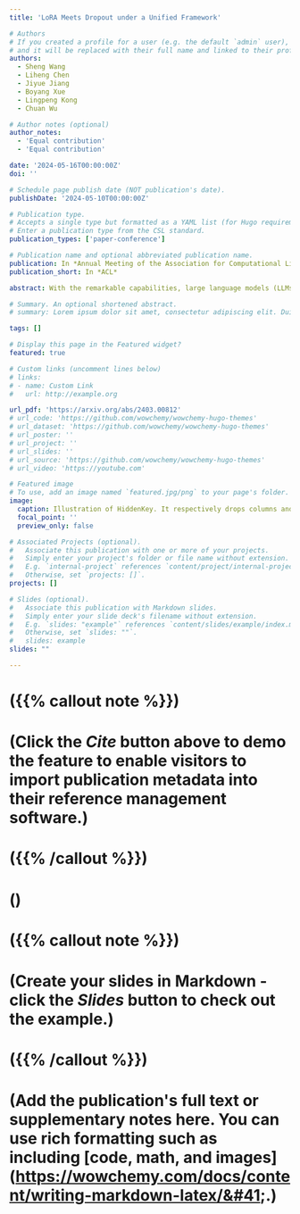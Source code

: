 ```yaml
---
title: 'LoRA Meets Dropout under a Unified Framework'

# Authors
# If you created a profile for a user (e.g. the default `admin` user), write the username (folder name) here
# and it will be replaced with their full name and linked to their profile.
authors:
  - Sheng Wang
  - Liheng Chen
  - Jiyue Jiang
  - Boyang Xue
  - Lingpeng Kong
  - Chuan Wu

# Author notes (optional)
author_notes:
  - 'Equal contribution'
  - 'Equal contribution'

date: '2024-05-16T00:00:00Z'
doi: ''

# Schedule page publish date (NOT publication's date).
publishDate: '2024-05-10T00:00:00Z'

# Publication type.
# Accepts a single type but formatted as a YAML list (for Hugo requirements).
# Enter a publication type from the CSL standard.
publication_types: ['paper-conference']

# Publication name and optional abbreviated publication name.
publication: In *Annual Meeting of the Association for Computational Linguistics (ACL)*
publication_short: In *ACL*

abstract: With the remarkable capabilities, large language models (LLMs) have emerged as essential elements in numerous NLP applications, while parameter-efficient finetuning, especially LoRA, has gained popularity as a lightweight approach for model customization. Meanwhile, various dropout methods, initially designed for full finetuning with all the parameters updated, alleviates overfitting associated with excessive parameter redundancy. Hence, a possible contradiction arises from negligible trainable parameters of LoRA and the effectiveness of previous dropout methods, which has been largely overlooked. To fill this gap, we first confirm that parameter-efficient LoRA is also overfitting-prone. We then revisit transformerspecific dropout methods, and establish their equivalence and distinctions mathematically and empirically. Building upon this comparative analysis, we introduce a unified framework for a comprehensive investigation, which instantiates these methods based on dropping position, structural pattern and compensation measure. Through this framework, we reveal the new preferences and performance comparisons of them when involved with limited trainable parameters. This framework also allows us to amalgamate the most favorable aspects into a novel dropout method named HiddenKey. Extensive experiments verify the remarkable superiority and sufficiency of HiddenKey across multiple models and tasks, which highlights it as the preferred approach for high-performance and parameter-efficient finetuning of LLMs.

# Summary. An optional shortened abstract.
# summary: Lorem ipsum dolor sit amet, consectetur adipiscing elit. Duis posuere tellus ac convallis placerat. Proin tincidunt magna sed ex sollicitudin condimentum.

tags: []

# Display this page in the Featured widget?
featured: true

# Custom links (uncomment lines below)
# links:
# - name: Custom Link
#   url: http://example.org

url_pdf: 'https://arxiv.org/abs/2403.00812'
# url_code: 'https://github.com/wowchemy/wowchemy-hugo-themes'
# url_dataset: 'https://github.com/wowchemy/wowchemy-hugo-themes'
# url_poster: ''
# url_project: ''
# url_slides: ''
# url_source: 'https://github.com/wowchemy/wowchemy-hugo-themes'
# url_video: 'https://youtube.com'

# Featured image
# To use, add an image named `featured.jpg/png` to your page's folder.
image:
  caption: Illustration of HiddenKey. It respectively drops columns and elements of attention logits and hidden representations, and augments bidirectional KL loss to minimize the training and inference gap implicitly.
  focal_point: ''
  preview_only: false

# Associated Projects (optional).
#   Associate this publication with one or more of your projects.
#   Simply enter your project's folder or file name without extension.
#   E.g. `internal-project` references `content/project/internal-project/index.md`.
#   Otherwise, set `projects: []`.
projects: []

# Slides (optional).
#   Associate this publication with Markdown slides.
#   Simply enter your slide deck's filename without extension.
#   E.g. `slides: "example"` references `content/slides/example/index.md`.
#   Otherwise, set `slides: ""`.
#   slides: example
slides: ""

---
```


# ({{% callout note %}})

# (Click the _Cite_ button above to demo the feature to enable visitors to import publication metadata into their reference management software.)

# ({{% /callout %}})

# ()
# ({{% callout note %}})

# (Create your slides in Markdown - click the _Slides_ button to check out the example.)

# ({{% /callout %}})

# (Add the publication's **full text** or **supplementary notes** here. You can use rich formatting such as including [code, math, and images]&#40;https://wowchemy.com/docs/content/writing-markdown-latex/&#41;.)
